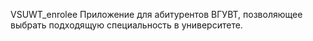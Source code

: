 VSUWT_enrolee
Приложение для абитурентов ВГУВТ, позволяющее выбрать подходящую специальность в университете. 
